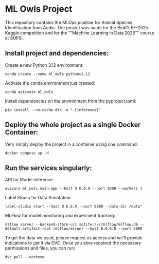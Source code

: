 # ML Owls Project

This repository contains the MLOps pipeline for Animal Species Identification from Audio.
The project was made for the BirdCLEF-2025 Kaggle competition and for the ""Machine Learning in Data 2025"" course at SUPSI.


## Install project and dependencies:

Create a new Python 3.12 environment:

```shell
conda create --name ml_owls python=3.12
```

Activate the conda environment just created:

```shell
conda activate ml_owls
```

Install dependencies on the environment from the pyproject.toml:

```shell
pip install --no-cache-dir -e ".[inference]"
```

## Deploy the whole project as a single Docker Container:

Very simply deploy the project in a container using one command:
```shell
docker compose up -d
```

## Run the services singularly:

API for Model inference:

```shell
uvicorn ml_owls.main:app --host 0.0.0.0 --port 8000 --workers 1
```

Label Studio for Data Annotation:

```shell
label-studio start --host 0.0.0.0 --port 8080 --data-dir /data"
```

MLFlow for model monitoring and experiment tracking:

```shell
mlflow server --backend-store-uri sqlite:////mlflow/mlflow.db --default-artifact-root /mlflow/mlruns --host 0.0.0.0 --port 5000
```

To get the data we used, please request us access and we'll provide indications to get it via DVC.
Once you ahve received the necessary permissions and files, you can run:

```shell
dvc pull --verbose
```
